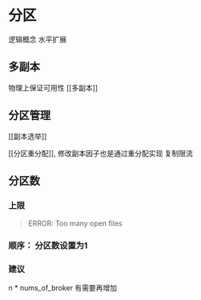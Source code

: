 # 分区
逻辑概念 水平扩展

## 多副本
物理上保证可用性
[[多副本]]

## 分区管理
[[副本选举]]

[[分区重分配]], 修改副本因子也是通过重分配实现
复制限流

## 分区数
### 上限
> ERROR: Too many open files

### 顺序： 分区数设置为1

### 建议
n * nums_of_broker 有需要再增加